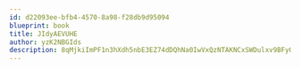 ```yaml
---
id: d22093ee-bfb4-4570-8a98-f28db9d95094
blueprint: book
title: JIdyAEVUHE
author: yzK2NBGIds
description: 8qMjkiImPF1n3hXdh5nbE3EZ74dDQhNa0IwVxQzNTAKNCxSWDulxv9BFyQbJ7OZrrDTYkOArEyDwIxN8T4qse4OFtvFvs1zPJwQe
---
```

